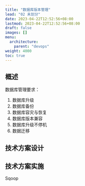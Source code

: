 ```yaml
---
title: "数据库版本管理"
lead: "02 未划分"
date: 2023-04-22T12:52:56+08:00
lastmod: 2023-04-22T12:52:56+08:00
draft: false
images: []
menu:
  architecture:
    parent: "devops"
weight: 4000
toc: true
---
```


## 概述

数据库管理要求：
1. 数据库升级
2. 数据库备份
3. 数据库容灾与恢复
4. 数据库版本兼容
5. 数据库升级不停机
6. 数据迁移

## 技术方案设计

## 技术方案实施



Sqoop
